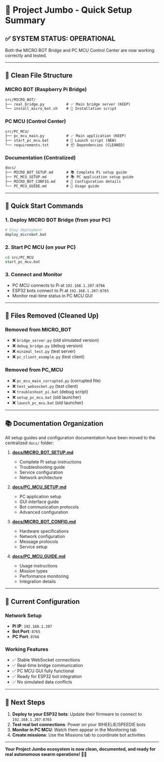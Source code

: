 # 🚀 Project Jumbo - Quick Setup Summary

## ✅ **SYSTEM STATUS: OPERATIONAL**

Both the MICRO BOT Bridge and PC MCU Control Center are now working correctly and tested.

---

## 📁 **Clean File Structure**

### MICRO BOT (Raspberry Pi Bridge)

```txt
src/MICRO_BOT/
├── real_bridge.py          # ✅ Main bridge server (KEEP)
└── install_micro_bot.sh    # 🔧 Installation script  
```

### PC MCU (Control Center)  

```txt
src/PC_MCU/
├── pc_mcu_main.py          # ✅ Main application (KEEP) 
├── start_pc_mcu.bat        # 🚀 Launch script (NEW)
└── requirements.txt        # 📦 Dependencies (CLEANED)
```

### Documentation (Centralized)

```txt
docs/
├── MICRO_BOT_SETUP.md      # 📚 Complete Pi setup guide
├── PC_MCU_SETUP.md         # 📚 PC application setup guide
├── MICRO_BOT_CONFIG.md     # 📝 Configuration details
└── PC_MCU_GUIDE.md         # 📝 Usage guide
```

---

## 🎯 **Quick Start Commands**

### 1. Deploy MICRO BOT Bridge (from your PC)

```bash
# Easy deployment
deploy_microbot.bat
```

### 2. Start PC MCU (on your PC)

```bash
cd src/PC_MCU
start_pc_mcu.bat
```

### 3. Connect and Monitor

- PC MCU connects to Pi at `192.168.1.207:8766`
- ESP32 bots connect to Pi at `192.168.1.207:8765`
- Monitor real-time status in PC MCU GUI

---

## 🧹 **Files Removed (Cleaned Up)**

### Removed from MICRO_BOT

- ❌ `bridge_server.py` (old simulated version)
- ❌ `debug_bridge.py` (debug version)  
- ❌ `minimal_test.py` (test server)
- ❌ `pc_client_example.py` (test client)

### Removed from PC_MCU

- ❌ `pc_mcu_main_corrupted.py` (corrupted file)
- ❌ `test_websocket.py` (test client)
- ❌ `troubleshoot_pi.bat` (debug script)
- ❌ `setup_pc_mcu.bat` (old launcher)
- ❌ `launch_pc_mcu.bat` (old launcher)

---

## 📚 **Documentation Organization**

All setup guides and configuration documentation have been moved to the centralized `docs/` folder:

1. **[docs/MICRO_BOT_SETUP.md](docs/MICRO_BOT_SETUP.md)**
   - Complete Pi setup instructions
   - Troubleshooting guide
   - Service configuration
   - Network architecture

2. **[docs/PC_MCU_SETUP.md](docs/PC_MCU_SETUP.md)**  
   - PC application setup
   - GUI interface guide
   - Bot communication protocols
   - Advanced configuration

3. **[docs/MICRO_BOT_CONFIG.md](docs/MICRO_BOT_CONFIG.md)**
   - Hardware specifications
   - Network configuration
   - Message protocols
   - Service setup

4. **[docs/PC_MCU_GUIDE.md](docs/PC_MCU_GUIDE.md)**
   - Usage instructions
   - Mission types
   - Performance monitoring
   - Integration details

---

## 🔧 **Current Configuration**

### Network Setup

- **Pi IP**: `192.168.1.207`
- **Bot Port**: `8765`
- **PC Port**: `8766`

### Working Features

- ✅ Stable WebSocket connections
- ✅ Real-time bridge communication  
- ✅ PC MCU GUI fully functional
- ✅ Ready for ESP32 bot integration
- ✅ No simulated data conflicts

---

## 🎯 **Next Steps**

1. **Deploy to your ESP32 bots**: Update their firmware to connect to `192.168.1.207:8765`
2. **Test real bot connections**: Power on your WHEELIE/SPEEDIE bots
3. **Monitor in PC MCU**: Watch them appear in the Monitoring tab
4. **Create missions**: Use the Missions tab to coordinate bot activities

---

**Your Project Jumbo ecosystem is now clean, documented, and ready for real autonomous swarm operations! 🤖✨**
